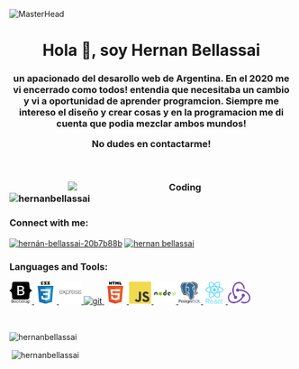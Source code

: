 
![MasterHead](https://camo.githubusercontent.com/ba9f3bd30647e352a3f5e1e45eb45c6ec7bad6155cd16aaedf4a426738da0ca5/68747470733a2f2f696e646f616e616c79746963612e636f6d2f7374617469632f696d616765732f62616e6e6572722e676966)
<h1 align="center">Hola  👋, soy Hernan Bellassai</h1>
<h3 align="center">un apacionado del desarollo web de Argentina. 
En el 2020 me vi encerrado como todos! entendia que necesitaba un cambio y vi a oportunidad de aprender programcion. 
Siempre me intereso el diseño y crear cosas y en la programacion me di cuenta que podia mezclar ambos mundos! 

No dudes en contactarme! 

  

<br/>
<br/>

<img align="right" alt="Coding" width="400" src="https://miro.medium.com/max/1600/0*C-cPP9D2MIyeexAT.gif">


<p align="left"> <img src="https://komarev.com/ghpvc/?username=hernanbellassai&label=Profile%20views&color=0e75b6&style=flat" alt="hernanbellassai" /> </p>

<h3 align="left">Connect with me:</h3>
<p align="left">
<a href="https://linkedin.com/in/hernán-bellassai-20b7b88b" target="blank"><img align="center" src="https://raw.githubusercontent.com/rahuldkjain/github-profile-readme-generator/master/src/images/icons/Social/linked-in-alt.svg" alt="hernán-bellassai-20b7b88b" height="30" width="40" /></a>
<a href="https://instagram.com/hernan bellassai" target="blank"><img align="center" src="https://raw.githubusercontent.com/rahuldkjain/github-profile-readme-generator/master/src/images/icons/Social/instagram.svg" alt="hernan bellassai" height="30" width="40" /></a>
</p>

<h3 align="left">Languages and Tools:</h3>
<p align="left"> <a href="https://getbootstrap.com" target="_blank" rel="noreferrer"> <img src="https://raw.githubusercontent.com/devicons/devicon/master/icons/bootstrap/bootstrap-plain-wordmark.svg" alt="bootstrap" width="40" height="40"/> </a> <a href="https://www.w3schools.com/css/" target="_blank" rel="noreferrer"> <img src="https://raw.githubusercontent.com/devicons/devicon/master/icons/css3/css3-original-wordmark.svg" alt="css3" width="40" height="40"/> </a> <a href="https://expressjs.com" target="_blank" rel="noreferrer"> <img src="https://raw.githubusercontent.com/devicons/devicon/master/icons/express/express-original-wordmark.svg" alt="express" width="40" height="40"/> </a> <a href="https://git-scm.com/" target="_blank" rel="noreferrer"> <img src="https://www.vectorlogo.zone/logos/git-scm/git-scm-icon.svg" alt="git" width="40" height="40"/> </a> <a href="https://www.w3.org/html/" target="_blank" rel="noreferrer"> <img src="https://raw.githubusercontent.com/devicons/devicon/master/icons/html5/html5-original-wordmark.svg" alt="html5" width="40" height="40"/> </a> <a href="https://developer.mozilla.org/en-US/docs/Web/JavaScript" target="_blank" rel="noreferrer"> <img src="https://raw.githubusercontent.com/devicons/devicon/master/icons/javascript/javascript-original.svg" alt="javascript" width="40" height="40"/> </a> <a href="https://nodejs.org" target="_blank" rel="noreferrer"> <img src="https://raw.githubusercontent.com/devicons/devicon/master/icons/nodejs/nodejs-original-wordmark.svg" alt="nodejs" width="40" height="40"/> </a> <a href="https://www.postgresql.org" target="_blank" rel="noreferrer"> <img src="https://raw.githubusercontent.com/devicons/devicon/master/icons/postgresql/postgresql-original-wordmark.svg" alt="postgresql" width="40" height="40"/> </a> <a href="https://reactjs.org/" target="_blank" rel="noreferrer"> <img src="https://raw.githubusercontent.com/devicons/devicon/master/icons/react/react-original-wordmark.svg" alt="react" width="40" height="40"/> </a> <a href="https://redux.js.org" target="_blank" rel="noreferrer"> <img src="https://raw.githubusercontent.com/devicons/devicon/master/icons/redux/redux-original.svg" alt="redux" width="40" height="40"/> </a> </p>

<br/>

  <p><img align="center" src="https://github-readme-stats.vercel.app/api/top-langs?username=hernanbellassai&show_icons=true&locale=en&layout=compact" alt="hernanbellassai" /></p>
  
  <p>&nbsp;<img align="center" src="https://github-readme-stats.vercel.app/api?username=hernanbellassai&show_icons=true&locale=en" alt="hernanbellassai" /></p>
  

